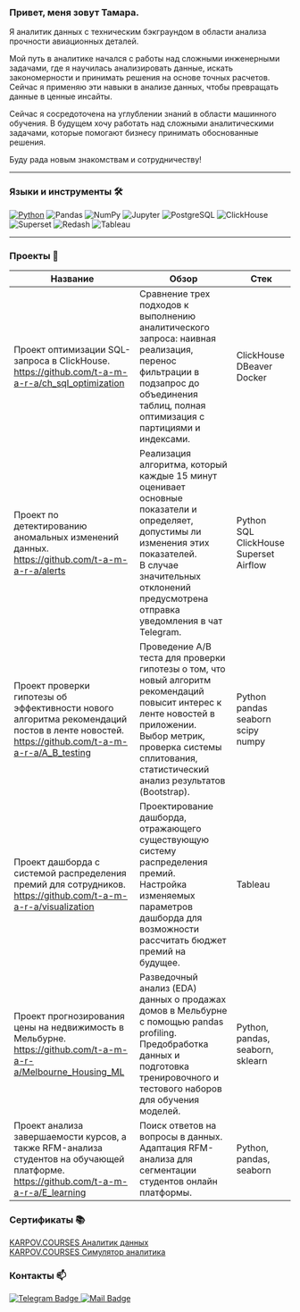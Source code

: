### Привет, меня зовут Тамара.


Я аналитик данных с техническим бэкграундом в области анализа прочности авиационных деталей.

Мой путь в аналитике начался с работы над сложными инженерными задачами, где я научилась анализировать данные, искать закономерности и принимать решения на основе точных расчетов. Сейчас я применяю эти навыки в анализе данных, чтобы превращать данные в ценные инсайты.

Сейчас я сосредоточена на углублении знаний в области машинного обучения. В будущем хочу работать над сложными аналитическими задачами, которые помогают бизнесу принимать обоснованные решения.


Буду рада новым знакомствам и сотрудничеству!


-----
### Языки и инструменты 🛠️
[![Python](https://img.shields.io/badge/Python-3776AB?logo=python&logoColor=white)](https://github.com/topics/python)
![Pandas](https://img.shields.io/badge/-Pandas-150458?style=flat-square&logo=pandas&logoColor=white)
![NumPy](https://img.shields.io/badge/-NumPy-013243?style=flat-square&logo=numpy&logoColor=white)
![Jupyter](https://img.shields.io/badge/-Jupyter-F37726?style=flat-square&logo=Jupyter&logoColor=white)
![PostgreSQL](https://img.shields.io/badge/-PostgreSQL-326690?style=flat-square&logo=PostgreSQL&logoColor=white)
![ClickHouse](https://img.shields.io/badge/-ClickHouse-151515?style=flat-square&logo=Clickhouse&logoColor=white)
![Superset](https://img.shields.io/badge/-Superset-151515?style=flat-square&logo=Superset&logoColor=white)
![Redash](https://img.shields.io/badge/-Redash-B7472A?style=flat-square&logo=Redash&logoColor=white)
![Tableau](https://img.shields.io/badge/-Tableau-E97627?style=flat-square&logo=Tableau&logoColor=white)

---
### Проекты 🚀
| Название                                                                                         | Обзор | Стек                                               |
|--------------------------------------------------------------------------------------------------|-------|----------------------------------------------------|
| Проект оптимизации SQL-запроса в ClickHouse. <br>https://github.com/t-a-m-a-r-a/ch_sql_optimization   |Сравнение трех подходов к выполнению аналитического запроса: наивная реализация, перенос фильтрации в подзапрос до объединения таблиц, полная оптимизация с партициями и индексами.| ClickHouse<br>DBeaver<br>Docker |
| Проект по детектированию аномальных изменений данных. <br>https://github.com/t-a-m-a-r-a/alerts   |Реализация алгоритма, который каждые 15 минут оценивает основные показатели и определяет, допустимы ли изменения этих показателей.<br>В случае значительных отклонений предусмотрена отправка уведомления в чат Telegram.       | Python<br>SQL<br>ClickHouse<br>Superset<br>Airflow |
| Проект проверки гипотезы об эффективности нового алгоритма рекомендаций постов в ленте новостей.<br>https://github.com/t-a-m-a-r-a/A_B_testing |Проведение A/B теста для проверки гипотезы о том, что новый алгоритм рекомендаций повысит интерес к ленте новостей в приложении.<br>Выбор метрик, проверка системы сплитования, статистический анализ результатов (Bootstrap).       | Python<br>pandas<br>seaborn<br>scipy<br>numpy                                           |
| Проект дашборда c системой распределения премий для сотрудников.<br>https://github.com/t-a-m-a-r-a/visualization                                |Проектирование дашборда, отражающего существующую систему распределения премий.<br>Настройка изменяемых параметров дашборда для возможности рассчитать бюджет премий на будущее.       | Tableau                                            |
| Проект прогнозирования цены на недвижимость в Мельбурне.<br>https://github.com/t-a-m-a-r-a/Melbourne_Housing_ML                                |Разведочный анализ (EDA) данных о продажах домов в Мельбурне с помощью pandas profiling.<br>Предобработка данных и подготовка тренировочного и тестового наборов для обучения моделей.       | Python, pandas, seaborn, sklearn                                            |
| Проект анализа завершаемости курсов, а также RFM-анализа студентов на обучающей платформе.<br>https://github.com/t-a-m-a-r-a/E_learning                                |Поиск ответов на вопросы в данных. <br>Адаптация RFM-анализа для сегментации студентов онлайн платформы.       | Python, pandas, seaborn                                            |



### Сертификаты 📚
 
<div id="badges" >
  <a href="KC_DA_Cert.pdf">
  KARPOV.COURSES Аналитик данных
  </a> 
</div>
  
<div id="badges" >
  <a href="KC_SimDA_cert.pdf">
  KARPOV.COURSES Симулятор аналитика
  </a> 
</div>

### Контакты 📫

<div id="badges">
  <a href="https://t.me/Tamara_Shashkina">
    <img src="https://img.shields.io/badge/Telegram-blue?style=for-the-badge&logo=telegram&logoColor=white" alt="Telegram Badge"/>
  </a>
  <a href="mailto:shashkinata@ya.ru">
    <img src="https://img.shields.io/badge/mail-orange?style=for-the-badge&logo=mail&logoColor=white" alt="Mail Badge"/></a>
</div>
 
